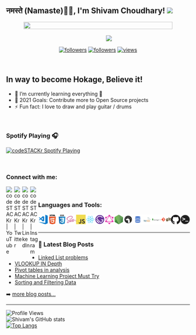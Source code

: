 <h2>नमस्ते (Namaste)🙏🏻, I'm Shivam Choudhary! <img src="https://media.giphy.com/media/ujrj9aoOdNvXO/giphy.gif" width="50"></h2>
<p align="center"> <img src = "https://media.giphy.com/media/Apbk5dF0ryR7EAbg4v/giphy.gif" width=90% height=30%> </p>


<!-- <p align="center">
  <a href="https://github.com/ShivamChoudhary17/readme-typing-svg"><img src="https://readme-typing-svg.herokuapp.com/?lines=Full-stack%20web%20and%20app%20developer;Self-taught%20UI%2FUX%20Designer;10%2B%20years%20of%20coding%20experience;Always%20learning%20new%20things&center=true&width=380&height=45"></a>
</p> -->

<!-- [<img src="https://raw.githubusercontent.com/Raymo111/Raymo111/master/intro.gif" alt="👋 Hi there! I'm (Shivam(17|nd Choudhary)|https://ShivamChoudhary17)" title="👋 Hi there! I'm (Shivam(17|nd Choudhary)|https://ShivamChoudhary17)"/>](https://ShivamChoudhary17/) -->

<img align='right' src="https://media.giphy.com/media/hVm2JYyoGy7MGqX4H8/giphy.gif" width="230">
<br />

<!-- [![Git Up](https://img.shields.io/github/followers/ShivamChoudhary17?style=social&logo=github&style=for-the-badge)](https://github.com/ShivamChoudhary17)
[![Twitter Follow](https://img.shields.io/twitter/follow/S_Choudhary0369?color=1DA1F2&logo=twitter&style=for-the-badge)](https://twitter.com/S_Choudhary0369)
![visitors](https://visitor-badge-reloaded.herokuapp.com/badge?page_id=ShivamChoudhary17.ShivamChoudhary17&color=00cf00)
 -->

<p align="center">

  <a href="https://twitter.com/DenverCoder1">
    <img alt="followers" title="Follow me on Twitter" src="https://img.shields.io/twitter/follow/S_Choudhary0369?color=55960c&labelColor=488207&label=Follow&logo=twitter&logoColor=white&style=for-the-badge"/></a>
  <a href="https://github.com/ShivamChoudhary17">
    <img alt="followers" title="Follow me on Github" src="https://img.shields.io/github/followers/ShivamChoudhary17?color=236ad3&labelColor=1155ba&style=for-the-badge&logo=github&label=Follow"/></a>
  <a href="https://github.com/ShivamChoudhary17/Simple-View-Counter">
    <img alt="views" title="GitHub profile views" src="https://freshidea.com/jonah/app/ShivamChoudhary17-profile-views"/></a>
  
</p>


<br />

## In way to become Hokage, Believe it!

- 🌱 I’m currently learning everything 🤣
- 🥅 2021 Goals: Contribute more to Open Source projects
- ⚡ Fun fact: I love to draw and play guitar / drums

<br />

### Spotify Playing 🎧

[<img src="https://now-playing-codestackr.vercel.app/api/spotify-playing" alt="codeSTACKr Spotify Playing" width="350" />](https://www.spotify.com/us/account/overview/)

<br />

### Connect with me:


[<img align="left" alt="codeSTACKr | YouTube" width="22px" src="https://cdn.jsdelivr.net/npm/simple-icons@v3/icons/youtube.svg" />][youtube]
[<img align="left" alt="codeSTACKr | Twitter" width="22px" src="https://cdn.jsdelivr.net/npm/simple-icons@v3/icons/twitter.svg" />][twitter]
[<img align="left" alt="codeSTACKr | LinkedIn" width="22px" src="https://cdn.jsdelivr.net/npm/simple-icons@v3/icons/linkedin.svg" />][linkedin]
[<img align="left" alt="codeSTACKr | Instagram" width="22px" src="https://cdn.jsdelivr.net/npm/simple-icons@v3/icons/instagram.svg" />][instagram]

<br />

### Languages and Tools:


[<img align="left" alt="Visual Studio Code" width="26px" src="https://raw.githubusercontent.com/github/explore/80688e429a7d4ef2fca1e82350fe8e3517d3494d/topics/visual-studio-code/visual-studio-code.png" />][webdevplaylist]
[<img align="left" alt="HTML5" width="26px" src="https://raw.githubusercontent.com/github/explore/80688e429a7d4ef2fca1e82350fe8e3517d3494d/topics/html/html.png" />][webdevplaylist]
[<img align="left" alt="CSS3" width="26px" src="https://raw.githubusercontent.com/github/explore/80688e429a7d4ef2fca1e82350fe8e3517d3494d/topics/css/css.png" />][cssplaylist]
[<img align="left" alt="Sass" width="26px" src="https://raw.githubusercontent.com/github/explore/80688e429a7d4ef2fca1e82350fe8e3517d3494d/topics/sass/sass.png" />][cssplaylist]
[<img align="left" alt="JavaScript" width="26px" src="https://raw.githubusercontent.com/github/explore/80688e429a7d4ef2fca1e82350fe8e3517d3494d/topics/javascript/javascript.png" />][jsplaylist]
[<img align="left" alt="React" width="26px" src="https://raw.githubusercontent.com/github/explore/80688e429a7d4ef2fca1e82350fe8e3517d3494d/topics/react/react.png" />][reactplaylist]
[<img align="left" alt="Gatsby" width="26px" src="https://raw.githubusercontent.com/github/explore/e94815998e4e0713912fed477a1f346ec04c3da2/topics/gatsby/gatsby.png" />][webdevplaylist]
[<img align="left" alt="GraphQL" width="26px" src="https://raw.githubusercontent.com/github/explore/80688e429a7d4ef2fca1e82350fe8e3517d3494d/topics/graphql/graphql.png" />][webdevplaylist]
[<img align="left" alt="Node.js" width="26px" src="https://raw.githubusercontent.com/github/explore/80688e429a7d4ef2fca1e82350fe8e3517d3494d/topics/nodejs/nodejs.png" />][webdevplaylist]
[<img align="left" alt="Deno" width="26px" src="https://raw.githubusercontent.com/github/explore/361e2821e2dea67711cde99c9c40ed357061cf27/topics/deno/deno.png" />][webdevplaylist]
[<img align="left" alt="SQL" width="26px" src="https://raw.githubusercontent.com/github/explore/80688e429a7d4ef2fca1e82350fe8e3517d3494d/topics/sql/sql.png" />][webdevplaylist]
[<img align="left" alt="MySQL" width="26px" src="https://raw.githubusercontent.com/github/explore/80688e429a7d4ef2fca1e82350fe8e3517d3494d/topics/mysql/mysql.png" />][webdevplaylist]
[<img align="left" alt="MongoDB" width="26px" src="https://raw.githubusercontent.com/github/explore/80688e429a7d4ef2fca1e82350fe8e3517d3494d/topics/mongodb/mongodb.png" />][webdevplaylist]
[<img align="left" alt="Git" width="26px" src="https://raw.githubusercontent.com/github/explore/80688e429a7d4ef2fca1e82350fe8e3517d3494d/topics/git/git.png" />][webdevplaylist]
[<img align="left" alt="GitHub" width="26px" src="https://raw.githubusercontent.com/github/explore/78df643247d429f6cc873026c0622819ad797942/topics/github/github.png" />][webdevplaylist]
[<img align="left" alt="Terminal" width="26px" src="https://raw.githubusercontent.com/github/explore/80688e429a7d4ef2fca1e82350fe8e3517d3494d/topics/terminal/terminal.png" />][webdevplaylist]


<br />
<br />

---

### 📕 Latest Blog Posts

<!-- BLOG-POST-LIST:START -->
- [Linked List problems](https://shivamchoudhary2k.medium.com/linked-list-9ef329a573e0)
- [VLOOKUP IN Depth](https://shivamchoudhary2k.medium.com/vlookup-in-depth-f5ab5ac2b6bf)
- [Pivot tables in analysis](https://shivamchoudhary2k.medium.com/pivot-tables-in-analysis-1b2c6238e005)
- [Machine Learning Project Must Try](https://shivamchoudhary2k.medium.com/machine-learning-project-must-try-ac5c41747d52)
- [Sorting and Filtering Data](https://shivamchoudhary2k.medium.com/sorting-and-filtering-data-297d58c0c01f)
<!-- BLOG-POST-LIST:END -->

➡️ [more blog posts...](https://medium.com/me/stories/public)

---

 
 ![Profile Views](http://img.shields.io/badge/Profile%20Views-824-blue)
<br />
![Shivam's GitHub stats](https://github-readme-stats.vercel.app/api?username=ShivamChoudhary17&show_icons=true&theme=radical)
  <br />
[![Top Langs](https://github-readme-stats.vercel.app/api/top-langs/?username=ShivamChoudhary17&layout=compact)](https://github.com/anuraghazra/github-readme-stats)



[website]: https://codeSTACKr.com
[course]: http://vsCodeHero.com
[twitter]: https://twitter.com/codeSTACKr
[youtube]: https://youtube.com/codeSTACKr
[instagram]: https://instagram.com/codeSTACKr
[linkedin]: https://linkedin.com/in/codeSTACKr
[webdevplaylist]: https://www.youtube.com/playlist?list=PLkwxH9e_vrAJ0WbEsFA9W3I1W-g_BTsbt
[jsplaylist]: https://www.youtube.com/playlist?list=PLkwxH9e_vrALRJKu7wfXby3MKeflhTu6B
[cssplaylist]: https://www.youtube.com/playlist?list=PLkwxH9e_vrALSdvZuEh6gqQdmDoDIoqz4
[reactplaylist]: https://www.youtube.com/playlist?list=PLkwxH9e_vrAK4TdffpxKY3QGyHCpxFcQ0
